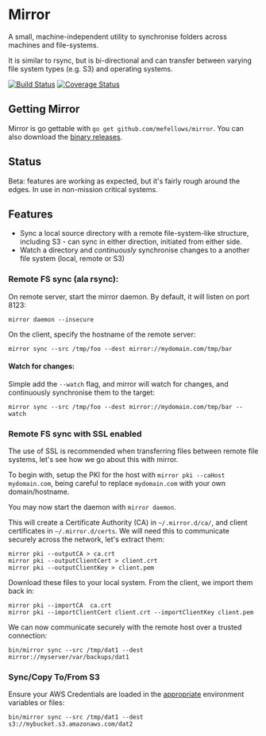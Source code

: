 # Mirror

A small, machine-independent utility to synchronise folders across machines and file-systems.

It is similar to rsync, but is bi-directional and can transfer between varying file system types (e.g. S3) and operating systems.

[![Build Status](https://travis-ci.org/mefellows/mirror.svg?branch=master)](https://travis-ci.org/mefellows/mirror)
[![Coverage Status](https://coveralls.io/repos/mefellows/mirror/badge.svg?branch=master)](https://coveralls.io/r/mefellows/mirror?branch=master)

## Getting Mirror

Mirror is go gettable with `go get github.com/mefellows/mirror`. You can also download the [binary releases](https://github.com/mefellows/mirror/releases).

## Status

Beta: features are working as expected, but it's fairly rough around the edges. In use in non-mission critical systems.

## Features

* Sync a local source directory with a remote file-system-like structure, including S3 - can sync in either direction, initiated from either side.
* Watch a directory and _continuously_ synchronise changes to a another file system (local, remote or S3)

### Remote FS sync (ala rsync):

On remote server, start the mirror daemon. By default, it will listen on port 8123:

```
mirror daemon --insecure
```

On the client, specify the hostname of the remote server:

```
mirror sync --src /tmp/foo --dest mirror://mydomain.com/tmp/bar
```

#### Watch for changes:

Simple add the `--watch` flag, and mirror will watch for changes, and continuously synchronise them to the target:

```
mirror sync --src /tmp/foo --dest mirror://mydomain.com/tmp/bar --watch
```

### Remote FS sync with SSL enabled

The use of SSL is recommended when transferring files between remote file systems, let's
see how we go about this with mirror.

To begin with, setup the PKI for the host with `mirror pki --caHost mydomain.com`, being careful to replace `mydomain.com` with your own domain/hostname.

You may now start the daemon with `mirror daemon`.

This will create a Certificate Authority (CA) in `~/.mirror.d/ca/`, 
and client certificates in `~/.mirror.d/certs`. We will need
this to communicate securely across the network, let's extract them:

```
mirror pki --outputCA > ca.crt
mirror pki --outputClientCert > client.crt
mirror pki --outputClientKey > client.pem
```

Download these files to your local system. From the client, we import them back in:

```
mirror pki --importCA  ca.crt
mirror pki --importClientCert client.crt --importClientKey client.pem
```

We can now communicate securely with the remote host over a trusted connection:

```
bin/mirror sync --src /tmp/dat1 --dest mirror://myserver/var/backups/dat1
```

### Sync/Copy To/From S3

Ensure your AWS Credentials are loaded in the [appropriate](http://docs.aws.amazon.com/cli/latest/userguide/cli-chap-getting-started.html) environment variables or files:

```
bin/mirror sync --src /tmp/dat1 --dest s3://mybucket.s3.amazonaws.com/dat2
```
